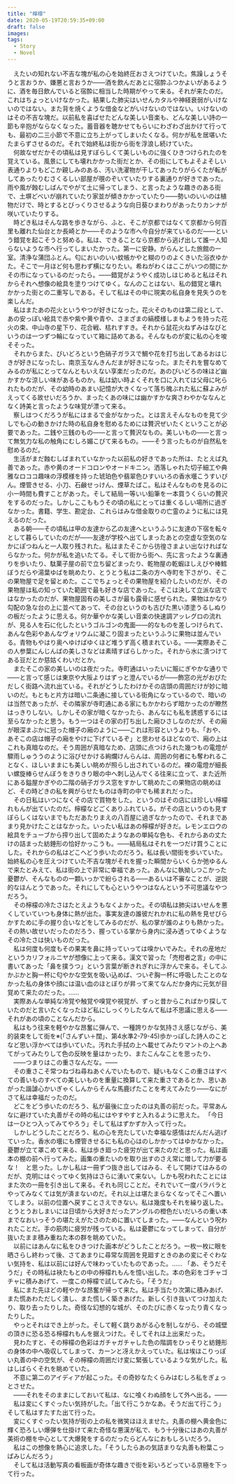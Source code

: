 ```yaml
---
title: "檸檬"
date: 2020-05-19T20:59:35+09:00
draft: false
images:
tags:
  - Story
  - Novel
---  
```


　えたいの知れない不吉な塊が私の心を始終圧おさえつけていた。焦躁しょうそうと言おうか、嫌悪と言おうか――酒を飲んだあとに宿酔ふつかよいがあるように、酒を毎日飲んでいると宿酔に相当した時期がやって来る。それが来たのだ。これはちょっといけなかった。結果した肺尖はいせんカタルや神経衰弱がいけないのではない。また背を焼くような借金などがいけないのではない。いけないのはその不吉な塊だ。以前私を喜ばせたどんな美しい音楽も、どんな美しい詩の一節も辛抱がならなくなった。蓄音器を聴かせてもらいにわざわざ出かけて行っても、最初の二三小節で不意に立ち上がってしまいたくなる。何かが私を居堪いたたまらずさせるのだ。それで始終私は街から街を浮浪し続けていた。  
　何故なぜだかその頃私は見すぼらしくて美しいものに強くひきつけられたのを覚えている。風景にしても壊れかかった街だとか、その街にしてもよそよそしい表通りよりもどこか親しみのある、汚い洗濯物が干してあったりがらくたが転がしてあったりむさくるしい部屋が覗のぞいていたりする裏通りが好きであった。雨や風が蝕むしばんでやがて土に帰ってしまう、と言ったような趣きのある街で、土塀どべいが崩れていたり家並が傾きかかっていたり――勢いのいいのは植物だけで、時とするとびっくりさせるような向日葵ひまわりがあったりカンナが咲いていたりする。  
　時どき私はそんな路を歩きながら、ふと、そこが京都ではなくて京都から何百里も離れた仙台とか長崎とか――そのような市へ今自分が来ているのだ――という錯覚を起こそうと努める。私は、できることなら京都から逃げ出して誰一人知らないような市へ行ってしまいたかった。第一に安静。がらんとした旅館の一室。清浄な蒲団ふとん。匂においのいい蚊帳かやと糊のりのよくきいた浴衣ゆかた。そこで一月ほど何も思わず横になりたい。希ねがわくはここがいつの間にかその市になっているのだったら。――錯覚がようやく成功しはじめると私はそれからそれへ想像の絵具を塗りつけてゆく。なんのことはない、私の錯覚と壊れかかった街との二重写しである。そして私はその中に現実の私自身を見失うのを楽しんだ。  
　私はまたあの花火というやつが好きになった。花火そのものは第二段として、あの安っぽい絵具で赤や紫や黄や青や、さまざまの縞模様しまもようを持った花火の束、中山寺の星下り、花合戦、枯れすすき。それから鼠花火ねずみはなびというのは一つずつ輪になっていて箱に詰めてある。そんなものが変に私の心を唆そそった。  
　それからまた、びいどろという色硝子ガラスで鯛や花を打ち出してあるおはじきが好きになったし、南京玉なんきんだまが好きになった。またそれを嘗なめてみるのが私にとってなんともいえない享楽だったのだ。あのびいどろの味ほど幽かすかな涼しい味があるものか。私は幼い時よくそれを口に入れては父母に叱られたものだが、その幼時のあまい記憶が大きくなって落ち魄ぶれた私に蘇よみがえってくる故せいだろうか、まったくあの味には幽かすかな爽さわやかななんとなく詩美と言ったような味覚が漂って来る。  
　察しはつくだろうが私にはまるで金がなかった。とは言えそんなものを見て少しでも心の動きかけた時の私自身を慰めるためには贅沢ぜいたくということが必要であった。二銭や三銭のもの――と言って贅沢なもの。美しいもの――と言って無気力な私の触角にむしろ媚こびて来るもの。――そう言ったものが自然私を慰めるのだ。  
　生活がまだ蝕むしばまれていなかった以前私の好きであった所は、たとえば丸善であった。赤や黄のオードコロンやオードキニン。洒落しゃれた切子細工や典雅なロココ趣味の浮模様を持った琥珀色や翡翠色ひすいいろの香水壜こうすいびん。煙管きせる、小刀、石鹸せっけん、煙草たばこ。私はそんなものを見るのに小一時間も費すことがあった。そして結局一等いい鉛筆を一本買うくらいの贅沢をするのだった。しかしここももうその頃の私にとっては重くるしい場所に過ぎなかった。書籍、学生、勘定台、これらはみな借金取りの亡霊のように私には見えるのだった。  
　ある朝――その頃私は甲の友達から乙の友達へというふうに友達の下宿を転々として暮らしていたのだが――友達が学校へ出てしまったあとの空虚な空気のなかにぽつねんと一人取り残された。私はまたそこから彷徨さまよい出なければならなかった。何かが私を追いたてる。そして街から街へ、先に言ったような裏通りを歩いたり、駄菓子屋の前で立ち留どまったり、乾物屋の乾蝦ほしえびや棒鱈ぼうだらや湯葉ゆばを眺めたり、とうとう私は二条の方へ寺町を下さがり、そこの果物屋で足を留とめた。ここでちょっとその果物屋を紹介したいのだが、その果物屋は私の知っていた範囲で最も好きな店であった。そこは決して立派な店ではなかったのだが、果物屋固有の美しさが最も露骨に感ぜられた。果物はかなり勾配の急な台の上に並べてあって、その台というのも古びた黒い漆塗うるしぬりの板だったように思える。何か華やかな美しい音楽の快速調アッレグロの流れが、見る人を石に化したというゴルゴンの鬼面――的なものを差しつけられて、あんな色彩やあんなヴォリウムに凝こり固まったというふうに果物は並んでいる。青物もやはり奥へゆけばゆくほど堆うず高く積まれている。――実際あそこの人参葉にんじんばの美しさなどは素晴すばらしかった。それから水に漬つけてある豆だとか慈姑くわいだとか。  
　またそこの家の美しいのは夜だった。寺町通はいったいに賑にぎやかな通りで――と言って感じは東京や大阪よりはずっと澄んでいるが――飾窓の光がおびただしく街路へ流れ出ている。それがどうしたわけかその店頭の周囲だけが妙に暗いのだ。もともと片方は暗い二条通に接している街角になっているので、暗いのは当然であったが、その隣家が寺町通にある家にもかかわらず暗かったのが瞭然はっきりしない。しかしその家が暗くなかったら、あんなにも私を誘惑するには至らなかったと思う。もう一つはその家の打ち出した廂ひさしなのだが、その廂が眼深まぶかに冠った帽子の廂のように――これは形容というよりも、「おや、あそこの店は帽子の廂をやけに下げているぞ」と思わせるほどなので、廂の上はこれも真暗なのだ。そう周囲が真暗なため、店頭に点つけられた幾つもの電燈が驟雨しゅううのように浴びせかける絢爛けんらんは、周囲の何者にも奪われることなく、ほしいままにも美しい眺めが照らし出されているのだ。裸の電燈が細長い螺旋棒らせんぼうをきりきり眼の中へ刺し込んでくる往来に立って、また近所にある鎰屋かぎやの二階の硝子ガラス窓をすかして眺めたこの果物店の眺めほど、その時どきの私を興がらせたものは寺町の中でも稀まれだった。  
　その日私はいつになくその店で買物をした。というのはその店には珍しい檸檬れもんが出ていたのだ。檸檬などごくありふれている。がその店というのも見すぼらしくはないまでもただあたりまえの八百屋に過ぎなかったので、それまであまり見かけたことはなかった。いったい私はあの檸檬が好きだ。レモンエロウの絵具をチューブから搾り出して固めたようなあの単純な色も、それからあの丈たけの詰まった紡錘形の恰好かっこうも。――結局私はそれを一つだけ買うことにした。それからの私はどこへどう歩いたのだろう。私は長い間街を歩いていた。始終私の心を圧えつけていた不吉な塊がそれを握った瞬間からいくらか弛ゆるんで来たとみえて、私は街の上で非常に幸福であった。あんなに執拗しつこかった憂鬱が、そんなものの一顆いっかで紛らされる――あるいは不審なことが、逆説的なほんとうであった。それにしても心というやつはなんという不可思議なやつだろう。  
　その檸檬の冷たさはたとえようもなくよかった。その頃私は肺尖はいせんを悪くしていていつも身体に熱が出た。事実友達の誰彼だれかれに私の熱を見せびらかすために手の握り合いなどをしてみるのだが、私の掌が誰のよりも熱かった。その熱い故せいだったのだろう、握っている掌から身内に浸み透ってゆくようなその冷たさは快いものだった。  
　私は何度も何度もその果実を鼻に持っていっては嗅かいでみた。それの産地だというカリフォルニヤが想像に上って来る。漢文で習った「売柑者之言」の中に書いてあった「鼻を撲うつ」という言葉が断きれぎれに浮かんで来る。そしてふかぶかと胸一杯に匂やかな空気を吸い込めば、ついぞ胸一杯に呼吸したことのなかった私の身体や顔には温い血のほとぼりが昇って来てなんだか身内に元気が目覚めて来たのだった。……  
　実際あんな単純な冷覚や触覚や嗅覚や視覚が、ずっと昔からこればかり探していたのだと言いたくなったほど私にしっくりしたなんて私は不思議に思える――それがあの頃のことなんだから。  
　私はもう往来を軽やかな昂奮に弾んで、一種誇りかな気持さえ感じながら、美的装束をして街を※(「さんずい＋闊」、第4水準2-79-45)歩かっぽした詩人のことなど思い浮かべては歩いていた。汚れた手拭の上へ載せてみたりマントの上へあてがってみたりして色の反映を量はかったり、またこんなことを思ったり、  
　――つまりはこの重さなんだな。――  
　その重さこそ常つねづね尋ねあぐんでいたもので、疑いもなくこの重さはすべての善いものすべての美しいものを重量に換算して来た重さであるとか、思いあがった諧謔心かいぎゃくしんからそんな馬鹿げたことを考えてみたり――なにがさて私は幸福だったのだ。  
　どこをどう歩いたのだろう、私が最後に立ったのは丸善の前だった。平常あんなに避けていた丸善がその時の私にはやすやすと入れるように思えた。
「今日は一ひとつ入ってみてやろう」そして私はずかずか入って行った。  
　しかしどうしたことだろう、私の心を充たしていた幸福な感情はだんだん逃げていった。香水の壜にも煙管きせるにも私の心はのしかかってはゆかなかった。憂鬱が立て罩こめて来る、私は歩き廻った疲労が出て来たのだと思った。私は画本の棚の前へ行ってみた。画集の重たいのを取り出すのさえ常に増して力が要るな！　と思った。しかし私は一冊ずつ抜き出してはみる、そして開けてはみるのだが、克明にはぐってゆく気持はさらに湧いて来ない。しかも呪われたことにはまた次の一冊を引き出して来る。それも同じことだ。それでいて一度バラバラとやってみなくては気が済まないのだ。それ以上は堪たまらなくなってそこへ置いてしまう。以前の位置へ戻すことさえできない。私は幾度もそれを繰り返した。とうとうおしまいには日頃から大好きだったアングルの橙色だいだいろの重い本までなおいっそうの堪たえがたさのために置いてしまった。――なんという呪われたことだ。手の筋肉に疲労が残っている。私は憂鬱になってしまって、自分が抜いたまま積み重ねた本の群を眺めていた。  
　以前にはあんなに私をひきつけた画本がどうしたことだろう。一枚一枚に眼を晒さらし終わって後、さてあまりに尋常な周囲を見廻すときのあの変にそぐわない気持を、私は以前には好んで味わっていたものであった。……
「あ、そうだそうだ」その時私は袂たもとの中の檸檬れもんを憶い出した。本の色彩をゴチャゴチャに積みあげて、一度この檸檬で試してみたら。「そうだ」  
　私にまた先ほどの軽やかな昂奮が帰って来た。私は手当たり次第に積みあげ、また慌あわただしく潰し、また慌しく築きあげた。新しく引き抜いてつけ加えたり、取り去ったりした。奇怪な幻想的な城が、そのたびに赤くなったり青くなったりした。  
　やっとそれはでき上がった。そして軽く跳りあがる心を制しながら、その城壁の頂きに恐る恐る檸檬れもんを据えつけた。そしてそれは上出来だった。  
　見わたすと、その檸檬の色彩はガチャガチャした色の階調をひっそりと紡錘形の身体の中へ吸収してしまって、カーンと冴えかえっていた。私は埃ほこりっぽい丸善の中の空気が、その檸檬の周囲だけ変に緊張しているような気がした。私はしばらくそれを眺めていた。  
　不意に第二のアイディアが起こった。その奇妙なたくらみはむしろ私をぎょっとさせた。  
　――それをそのままにしておいて私は、なに喰くわぬ顔をして外へ出る。――  
　私は変にくすぐったい気持がした。「出て行こうかなあ。そうだ出て行こう」そして私はすたすた出て行った。  
　変にくすぐったい気持が街の上の私を微笑ほほえませた。丸善の棚へ黄金色に輝く恐ろしい爆弾を仕掛けて来た奇怪な悪漢が私で、もう十分後にはあの丸善が美術の棚を中心として大爆発をするのだったらどんなにおもしろいだろう。  
　私はこの想像を熱心に追求した。「そうしたらあの気詰まりな丸善も粉葉こっぱみじんだろう」  
　そして私は活動写真の看板画が奇体な趣きで街を彩いろどっている京極を下って行った。
